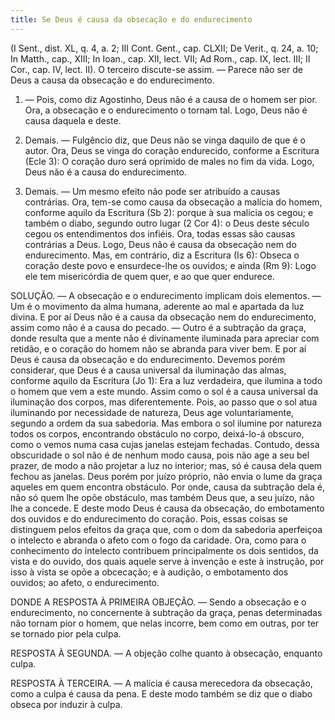 ```yaml
---
title: Se Deus é causa da obsecação e do endurecimento
---
```


(I Sent., dist. XL, q. 4, a. 2; III Cont. Gent., cap. CLXII; De Verit., q. 24, a. 10; In Matth., cap., XIII; In Ioan., cap. XII, lect. VII; Ad Rom., cap. IX, lect. III; II Cor., cap. IV, lect. II).
  O terceiro discute-se assim. — Parece não ser de Deus a causa da obsecação e do endurecimento.  

1. — Pois, como diz Agostinho, Deus não é a causa de o homem ser pior. Ora, a obsecação e o endurecimento o tornam tal. Logo, Deus não é causa daquela e deste.  

2. Demais. — Fulgêncio diz, que Deus não se vinga daquilo de que é o autor. Ora, Deus se vinga do coração endurecido, conforme a Escritura (Ecle 3): O coração duro será oprimido de males no fim da vida. Logo, Deus não é a causa do endurecimento.  

3. Demais. — Um mesmo efeito não pode ser atribuído a causas contrárias. Ora, tem-se como causa da obsecação a malícia do homem, conforme aquilo da Escritura (Sb 2): porque à sua malícia os cegou; e também o diabo, segundo outro lugar (2 Cor 4): o Deus deste século cegou os entendimentos dos infiéis. Ora, todas essas são causas contrárias a Deus. Logo, Deus não é causa da obsecação nem do endurecimento.  Mas, em contrário, diz a Escritura (Is 6): Obseca o coração deste povo e ensurdece-lhe os ouvidos; e ainda (Rm 9): Logo ele tem misericórdia de quem quer, e ao que quer endurece.  

SOLUÇÃO. — A obsecação e o endurecimento implicam dois elementos. — Um é o movimento da alma humana, aderente ao mal e apartada da luz divina. E por aí Deus não é a causa da obsecação nem do endurecimento, assim como não é a causa do pecado. — Outro é a subtração da graça, donde resulta que a mente não é divinamente iluminada para apreciar com retidão, e o coração do homem não se abranda para viver bem. E por aí Deus é causa da obsecação e do endurecimento. Devemos porém considerar, que Deus é a causa universal da iluminação das almas, conforme aquilo da Escritura (Jo 1): Era a luz verdadeira, que ilumina a todo o homem que vem a este mundo. Assim como o sol é a causa universal da iluminação dos corpos, mas diferentemente. Pois, ao passo que o sol atua iluminando por necessidade de natureza, Deus age voluntariamente, segundo a ordem da sua sabedoria. Mas embora o sol ilumine por natureza todos os corpos, encontrando obstáculo no corpo, deixá-lo-á obscuro, como o vemos numa casa cujas janelas estejam fechadas. Contudo, dessa obscuridade o sol não é de nenhum modo causa, pois não age a seu bel prazer, de modo a não projetar a luz no interior; mas, só é causa dela quem fechou as janelas. Deus porém por juízo próprio, não envia o lume da graça aqueles em quem encontra obstáculo. Por onde, causa da subtração dela é, não só quem lhe opõe obstáculo, mas também Deus que, a seu juízo, não lhe a concede. E deste modo Deus é causa da obsecação, do embotamento dos ouvidos e do endurecimento do coração. Pois, essas coisas se distinguem pelos efeitos da graça que, com o dom da sabedoria aperfeiçoa o intelecto e abranda o afeto com o fogo da caridade. Ora, como para o conhecimento do intelecto contribuem principalmente os dois sentidos, da vista e do ouvido, dos quais aquele serve à invenção e este à instrução, por isso à vista se opõe a obcecação; e à audição, o embotamento dos ouvidos; ao afeto, o endurecimento.  

DONDE A RESPOSTA À PRIMEIRA OBJEÇÃO. — Sendo a obsecação e o endurecimento, no concernente à subtração da graça, penas determinadas não tornam pior o homem, que nelas incorre, bem como em outras, por ter se tornado pior pela culpa.  

RESPOSTA À SEGUNDA. — A objeção colhe quanto à obsecação, enquanto culpa.  

RESPOSTA À TERCEIRA. — A malícia é causa merecedora da obsecação, como a culpa é causa da pena. E deste modo também se diz que o diabo obseca por induzir à culpa.